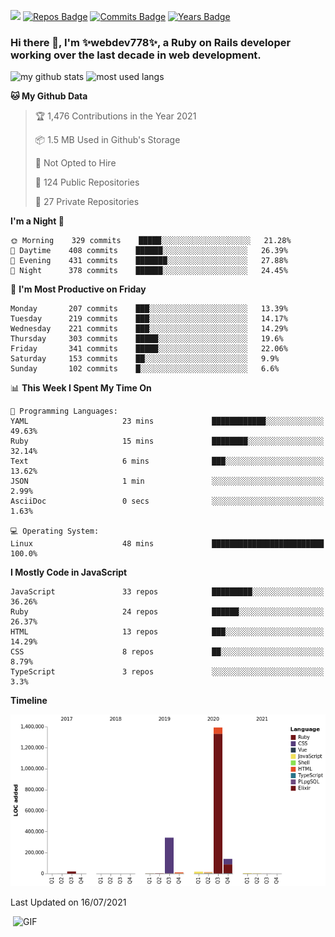 ![](https://visitor-badge.glitch.me/badge?page_id=webdev778.webdev778)
[![Repos Badge](https://badges.pufler.dev/repos/webdev778)](https://badges.pufler.dev)
[![Commits Badge](https://badges.pufler.dev/commits/monthly/webdev778)](https://badges.pufler.dev)
[![Years Badge](https://badges.pufler.dev/years/webdev778)](https://badges.pufler.dev)
### Hi there 👋, I'm ✨webdev778✨, a Ruby on Rails developer working over the last decade in web development.


![my github stats](https://github-readme-stats.vercel.app/api?username=webdev778&show_icons=true&theme=tokyonight&line_height=27)
![most used langs](https://github-readme-stats.vercel.app/api/top-langs/?username=webdev778&hide=css,html&theme=tokyonight)

<!--START_SECTION:waka-->
**🐱 My Github Data** 

> 🏆 1,476 Contributions in the Year 2021
 > 
> 📦 1.5 MB Used in Github's Storage 
 > 
> 🚫 Not Opted to Hire
 > 
> 📜 124 Public Repositories 
 > 
> 🔑 27 Private Repositories  
 > 
**I'm a Night 🦉** 

```text
🌞 Morning    329 commits    █████░░░░░░░░░░░░░░░░░░░░   21.28% 
🌆 Daytime    408 commits    ██████░░░░░░░░░░░░░░░░░░░   26.39% 
🌃 Evening    431 commits    ███████░░░░░░░░░░░░░░░░░░   27.88% 
🌙 Night      378 commits    ██████░░░░░░░░░░░░░░░░░░░   24.45%

```
📅 **I'm Most Productive on Friday** 

```text
Monday       207 commits    ███░░░░░░░░░░░░░░░░░░░░░░   13.39% 
Tuesday      219 commits    ███░░░░░░░░░░░░░░░░░░░░░░   14.17% 
Wednesday    221 commits    ███░░░░░░░░░░░░░░░░░░░░░░   14.29% 
Thursday     303 commits    █████░░░░░░░░░░░░░░░░░░░░   19.6% 
Friday       341 commits    █████░░░░░░░░░░░░░░░░░░░░   22.06% 
Saturday     153 commits    ██░░░░░░░░░░░░░░░░░░░░░░░   9.9% 
Sunday       102 commits    █░░░░░░░░░░░░░░░░░░░░░░░░   6.6%

```


📊 **This Week I Spent My Time On** 

```text
💬 Programming Languages: 
YAML                     23 mins             ████████████░░░░░░░░░░░░░   49.63% 
Ruby                     15 mins             ████████░░░░░░░░░░░░░░░░░   32.14% 
Text                     6 mins              ███░░░░░░░░░░░░░░░░░░░░░░   13.62% 
JSON                     1 min               ░░░░░░░░░░░░░░░░░░░░░░░░░   2.99% 
AsciiDoc                 0 secs              ░░░░░░░░░░░░░░░░░░░░░░░░░   1.63%

💻 Operating System: 
Linux                    48 mins             █████████████████████████   100.0%

```

**I Mostly Code in JavaScript** 

```text
JavaScript               33 repos            █████████░░░░░░░░░░░░░░░░   36.26% 
Ruby                     24 repos            ██████░░░░░░░░░░░░░░░░░░░   26.37% 
HTML                     13 repos            ███░░░░░░░░░░░░░░░░░░░░░░   14.29% 
CSS                      8 repos             ██░░░░░░░░░░░░░░░░░░░░░░░   8.79% 
TypeScript               3 repos             ░░░░░░░░░░░░░░░░░░░░░░░░░   3.3%

```


**Timeline**

![Chart not found](https://raw.githubusercontent.com/webdev778/webdev778/master/charts/bar_graph.png) 


 Last Updated on 16/07/2021
<!--END_SECTION:waka-->

<img align="right" alt="GIF" src="https://github.com/webdev778/webdev778/blob/main/code.gif?raw=true" width="500" height="320" />

<!--
**webdev778/webdev778** is a ✨ _special_ ✨ repository because its `README.md` (this file) appears on your GitHub profile.

Here are some ideas to get you started:

- 🔭 I’m currently working on ...
- 🌱 I’m currently learning ...
- 👯 I’m looking to collaborate on ...
- 🤔 I’m looking for help with ...
- 💬 Ask me about ...
- 📫 How to reach me: ...
- 😄 Pronouns: ...
- ⚡ Fun fact: ...
-->
